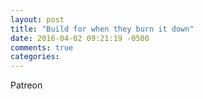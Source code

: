 ```yaml
---
layout: post
title: "Build for when they burn it down"
date: 2016-04-02 09:21:19 -0500
comments: true
categories: 
---
```


Patreon